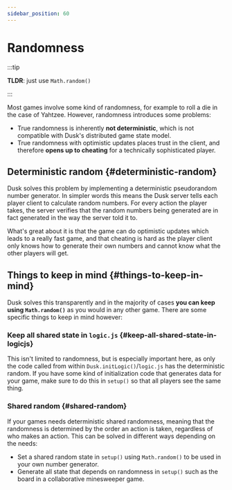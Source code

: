 ```yaml
---
sidebar_position: 60
---
```


# Randomness

:::tip

**TLDR**: just use `Math.random()`

:::

Most games involve some kind of randomness, for example to roll a die in the case of Yahtzee. However, randomness introduces some problems:

- True randomness is inherently **not deterministic**, which is not compatible with Dusk's distributed game state model.
- True randomness with optimistic updates places trust in the client, and therefore **opens up to cheating** for a technically sophisticated player.

## Deterministic random {#deterministic-random}

Dusk solves this problem by implementing a deterministic pseudorandom number generator. In simpler words this means the Dusk server tells each player client to calculate random numbers. For every action the player takes, the server verifies that the random numbers being generated are in fact generated in the way the server told it to.

What's great about it is that the game can do optimistic updates which leads to a really fast game, and that cheating is hard as the player client only knows how to generate their own numbers and cannot know what the other players will get.

## Things to keep in mind {#things-to-keep-in-mind}

Dusk solves this transparently and in the majority of cases **you can keep using `Math.random()`** as you would in any other game. There are some specific things to keep in mind however:

### Keep all shared state in `logic.js` {#keep-all-shared-state-in-logicjs}

This isn't limited to randomness, but is especially important here, as only the code called from within `Dusk.initLogic()`/`logic.js` has the deterministic random. If you have some kind of initialization code that generates data for your game, make sure to do this in `setup()` so that all players see the same thing.

### Shared random {#shared-random}

If your games needs deterministic shared randomness, meaning that the randomness is determined by the order an action is taken, regardless of who makes an action. This can be solved in different ways depending on the needs:

- Set a shared random state in `setup()` using `Math.random()` to be used in your own number generator.
- Generate all state that depends on randomness in `setup()` such as the board in a collaborative minesweeper game.
